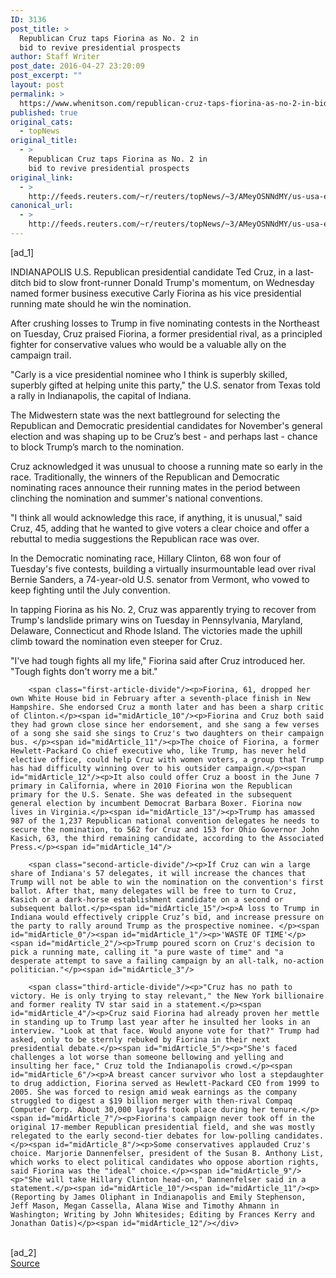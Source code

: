 ```yaml
---
ID: 3136
post_title: >
  Republican Cruz taps Fiorina as No. 2 in
  bid to revive presidential prospects
author: Staff Writer
post_date: 2016-04-27 23:20:09
post_excerpt: ""
layout: post
permalink: >
  https://www.whenitson.com/republican-cruz-taps-fiorina-as-no-2-in-bid-to-revive-presidential-prospects/
published: true
original_cats:
  - topNews
original_title:
  - >
    Republican Cruz taps Fiorina as No. 2 in
    bid to revive presidential prospects
original_link:
  - >
    http://feeds.reuters.com/~r/reuters/topNews/~3/AMeyOSNNdMY/us-usa-election-cruz-idUSKCN0XO26H
canonical_url:
  - >
    http://feeds.reuters.com/~r/reuters/topNews/~3/AMeyOSNNdMY/us-usa-election-cruz-idUSKCN0XO26H
---
```

 [ad_1]
<br><div id="articleText">
<span id="midArticle_start"/>

<span id="midArticle_0"/><span class="focusParagraph" readability="6"><p><span class="articleLocation">INDIANAPOLIS</span> U.S. Republican presidential candidate Ted Cruz, in a last-ditch bid to slow front-runner Donald Trump's momentum, on Wednesday named former business executive Carly Fiorina as his vice presidential running mate should he win the nomination.</p></span><span id="midArticle_1"/><p>After crushing losses to Trump in five nominating contests in the Northeast on Tuesday, Cruz praised Fiorina, a former presidential rival, as a principled fighter for conservative values who would be a valuable ally on the campaign trail.</p><span id="midArticle_2"/><p>"Carly is a vice presidential nominee who I think is superbly skilled, superbly gifted at helping unite this party," the U.S. senator from Texas told a rally in Indianapolis, the capital of Indiana.</p><span id="midArticle_3"/><p>The Midwestern state was the next battleground for selecting the Republican and Democratic presidential candidates for November's general election and was shaping up to be Cruz’s best - and perhaps last - chance to block Trump’s march to the nomination.</p><span id="midArticle_4"/><p>Cruz acknowledged it was unusual to choose a running mate so early in the race. Traditionally, the winners of the Republican and Democratic nominating races announce their running mates in the period between clinching the nomination and summer's national conventions.</p><span id="midArticle_5"/><p>"I think all would acknowledge this race, if anything, it is unusual," said Cruz, 45, adding that he wanted to give voters a clear choice and offer a rebuttal to media suggestions the Republican race was over.</p><span id="midArticle_6"/><p>In the Democratic nominating race, Hillary Clinton, 68 won four of Tuesday's five contests, building a virtually insurmountable lead over rival Bernie Sanders, a 74-year-old U.S. senator from Vermont, who vowed to keep fighting until the July convention.</p><span id="midArticle_7"/><p>In tapping Fiorina as his No. 2, Cruz was apparently trying to recover from Trump's landslide primary wins on Tuesday in Pennsylvania, Maryland, Delaware, Connecticut and Rhode Island. The victories made the uphill climb toward the nomination even steeper for Cruz.</p><span id="midArticle_8"/><p>"I've had tough fights all my life," Fiorina said after Cruz introduced her. "Tough fights don't worry me a bit."</p><span id="midArticle_9"/>
        
        <span class="first-article-divide"/><p>Fiorina, 61, dropped her own White House bid in February after a seventh-place finish in New Hampshire. She endorsed Cruz a month later and has been a sharp critic of Clinton.</p><span id="midArticle_10"/><p>Fiorina and Cruz both said they had grown close since her endorsement, and she sang a few verses of a song she said she sings to Cruz's two daughters on their campaign bus. </p><span id="midArticle_11"/><p>The choice of Fiorina, a former Hewlett-Packard Co chief executive who, like Trump, has never held elective office, could help Cruz with women voters, a group that Trump has had difficulty winning over to his outsider campaign.</p><span id="midArticle_12"/><p>It also could offer Cruz a boost in the June 7 primary in California, where in 2010 Fiorina won the Republican primary for the U.S. Senate. She was defeated in the subsequent general election by incumbent Democrat Barbara Boxer. Fiorina now lives in Virginia.</p><span id="midArticle_13"/><p>Trump has amassed 987 of the 1,237 Republican national convention delegates he needs to secure the nomination, to 562 for Cruz and 153 for Ohio Governor John Kasich, 63, the third remaining candidate, according to the Associated Press.</p><span id="midArticle_14"/>
        
        <span class="second-article-divide"/><p>If Cruz can win a large share of Indiana's 57 delegates, it will increase the chances that Trump will not be able to win the nomination on the convention's first ballot. After that, many delegates will be free to turn to Cruz, Kasich or a dark-horse establishment candidate on a second or subsequent ballot.</p><span id="midArticle_15"/><p>A loss to Trump in Indiana would effectively cripple Cruz’s bid, and increase pressure on the party to rally around Trump as the prospective nominee. </p><span id="midArticle_0"/><span id="midArticle_1"/><p>'WASTE OF TIME'</p><span id="midArticle_2"/><p>Trump poured scorn on Cruz's decision to pick a running mate, calling it "a pure waste of time" and "a desperate attempt to save a failing campaign by an all-talk, no-action politician."</p><span id="midArticle_3"/>
        
        <span class="third-article-divide"/><p>"Cruz has no path to victory. He is only trying to stay relevant," the New York billionaire and former reality TV star said in a statement.</p><span id="midArticle_4"/><p>Cruz said Fiorina had already proven her mettle in standing up to Trump last year after he insulted her looks in an interview. "Look at that face. Would anyone vote for that?" Trump had asked, only to be sternly rebuked by Fiorina in their next presidential debate.</p><span id="midArticle_5"/><p>"She's faced challenges a lot worse than someone bellowing and yelling and insulting her face," Cruz told the Indianapolis crowd.</p><span id="midArticle_6"/><p>A breast cancer survivor who lost a stepdaughter to drug addiction, Fiorina served as Hewlett-Packard CEO from 1999 to 2005. She was forced to resign amid weak earnings as the company struggled to digest a $19 billion merger with then-rival Compaq Computer Corp. About 30,000 layoffs took place during her tenure.</p><span id="midArticle_7"/><p>Fiorina's campaign never took off in the original 17-member Republican presidential field, and she was mostly relegated to the early second-tier debates for low-polling candidates.</p><span id="midArticle_8"/><p>Some conservatives applauded Cruz's choice. Marjorie Dannenfelser, president of the Susan B. Anthony List, which works to elect political candidates who oppose abortion rights, said Fiorina was the "ideal" choice.</p><span id="midArticle_9"/><p>"She will take Hillary Clinton head-on," Dannenfelser said in a statement.</p><span id="midArticle_10"/><span id="midArticle_11"/><p> (Reporting by James Oliphant in Indianapolis and Emily Stephenson, Jeff Mason, Megan Cassella, Alana Wise and Timothy Ahmann in Washington; Writing by John Whitesides; Editing by Frances Kerry and Jonathan Oatis)</p><span id="midArticle_12"/></div>
<br>[ad_2]
<br><a href="http://feeds.reuters.com/~r/reuters/topNews/~3/AMeyOSNNdMY/us-usa-election-cruz-idUSKCN0XO26H">Source </a>